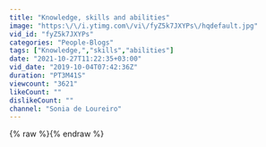 ```yaml
---
title: "Knowledge, skills and abilities"
image: "https:\/\/i.ytimg.com\/vi\/fyZ5k7JXYPs\/hqdefault.jpg"
vid_id: "fyZ5k7JXYPs"
categories: "People-Blogs"
tags: ["Knowledge,","skills","abilities"]
date: "2021-10-27T11:22:35+03:00"
vid_date: "2019-10-04T07:42:36Z"
duration: "PT3M41S"
viewcount: "3621"
likeCount: ""
dislikeCount: ""
channel: "Sonia de Loureiro"
---
```

{% raw %}{% endraw %}
